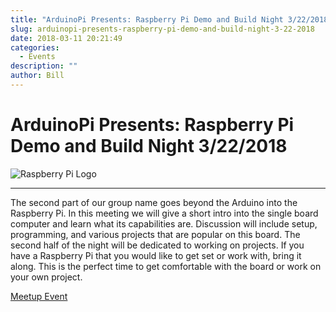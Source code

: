 ```yaml
---
title: "ArduinoPi Presents: Raspberry Pi Demo and Build Night 3/22/2018"
slug: arduinopi-presents-raspberry-pi-demo-and-build-night-3-22-2018
date: 2018-03-11 20:21:49
categories:
  - Events
description: ""
author: Bill
---
```


# ArduinoPi Presents: Raspberry Pi Demo and Build Night 3/22/2018

![Raspberry Pi Logo](/uploads/2018/03/raspberry-pi-logo.jpg)

<hr />

The second part of our group name goes beyond the Arduino into the Raspberry Pi. In this meeting we will give a short intro into the single board computer and learn what its capabilities are. Discussion will include setup, programming, and various projects that are popular on this board. The second half of the night will be dedicated to working on projects. If you have a Raspberry Pi that you would like to get set or work with, bring it along. This is the perfect time to get comfortable with the board or work on your own project.

[Meetup Event](https://www.meetup.com/CT-Hackerspace/events/248261870/?_xtd=gatlbWFpbF9jbGlja9oAJGViN2I2OGVlLTExMzctNDQ3NC1hZjZkLTE5YzViNGQ2NDRjYg&_af=event&_af_eid=248261870&_cookie-check=6xkxL4Fb6l-rgfpt)
